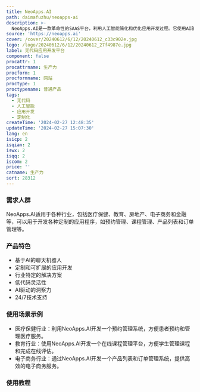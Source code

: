 ```yaml
---
title: NeoApps.AI
path: daimafuzhu/neoapps-ai
description: >-
  NeoApps.AI是一款革命性的SAAS平台，利用人工智能简化和优化应用开发过程。它使用AI驱动的聊天机器人帮助用户定义清晰的需求，并自动生成代码、构建数据库、生成API和设计用户界面，从而快速、高效地开发和部署定制的应用程序。它适用于各种行业，提供了针对医疗保健、教育、电子商务、金融等不同行业需求的模块，具备可定制和可扩展的特性。
source: 'https://neoapps.ai'
cover: /cover/20240612/6/12/20240612_c33c902e.jpg
logo: /logo/20240612/6/12/20240612_27f4987e.jpg
label: 无代码应用开发平台
component: false
procattr: 1
procattrname: 生产力
procform: 1
procformname: 网站
proctype: 1
proctypename: 普通产品
tags:
  - 无代码
  - 人工智能
  - 应用开发
  - 定制化
createTime: '2024-02-27 12:48:35'
updateTime: '2024-02-27 15:07:30'
lang: en
isicp: 2
isqian: 2
iswx: 2
isqq: 2
iscom: 2
price: ''
catname: 生产力
sort: 28312
---
```




### 需求人群
NeoApps.AI适用于各种行业，包括医疗保健、教育、房地产、电子商务和金融等，可以用于开发各种定制的应用程序，如预约管理、课程管理、产品列表和订单管理等。

### 产品特色
- 基于AI的聊天机器人
- 定制和可扩展的应用开发
- 行业特定的解决方案
- 低代码灵活性
- AI驱动的洞察力
- 24/7技术支持

### 使用场景示例
- 医疗保健行业：利用NeoApps.AI开发一个预约管理系统，方便患者预约和管理医疗服务。
- 教育行业：使用NeoApps.AI开发一个在线课程管理平台，方便学生管理课程和完成在线评估。
- 电子商务行业：通过NeoApps.AI开发一个产品列表和订单管理系统，提供高效的电子商务服务。

### 使用教程


  
